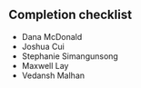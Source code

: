 ## Completion checklist
- Dana McDonald
- Joshua Cui
- Stephanie Simangunsong
- Maxwell Lay
- Vedansh Malhan